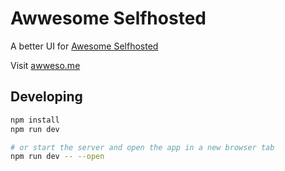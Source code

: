 # Awwesome Selfhosted

A better UI for [Awesome Selfhosted](https://github.com/awesome-selfhosted/awesome-selfhosted)

Visit [awweso.me](https://awweso.me)

## Developing

```bash
npm install
npm run dev

# or start the server and open the app in a new browser tab
npm run dev -- --open
```
